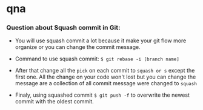 # qna

### Question about Squash commit in Git:

- You will use squash commit a lot because it make your git flow more organize or you can change the commit message.

- Command to use squash commit: `$ git rebase -i [branch name]`

- After that change all the `pick` on each commit to `squash or s` except the first one. All the change on your code won't lost but you can change the message are a collection of all commit message were changed to `squash`

- Finaly, using squashed commit `$ git push -f` to overwrite the newest commit with the oldest commit.
